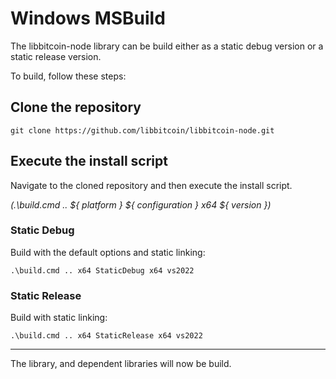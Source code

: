 # Windows MSBuild

The libbitcoin-node library can be build either as a static debug version or a static release version.

To build, follow these steps:

## Clone the repository

```
git clone https://github.com/libbitcoin/libbitcoin-node.git
```

## Execute the install script

Navigate to the cloned repository and then execute the install script.

_(.\build.cmd .. ${ platform } ${ configuration } x64 ${ version })_

### Static Debug

Build with the default options and static linking:
```
.\build.cmd .. x64 StaticDebug x64 vs2022
```

### Static Release

Build with static linking:
```
.\build.cmd .. x64 StaticRelease x64 vs2022
```

---

The library, and dependent libraries will now be build.

